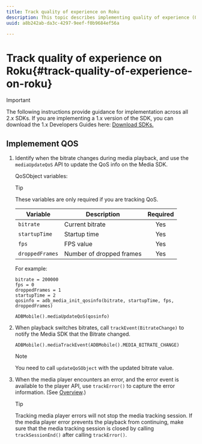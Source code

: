 ```yaml
---
title: Track quality of experience on Roku
description: This topic describes implementing quality of experience (QoE, QoS) tracking using the Media SDK on Roku.
uuid: a8b242ab-da3c-4297-9eef-f0b9684ef56a

---
```


# Track quality of experience on Roku{#track-quality-of-experience-on-roku}

>[!IMPORTANT]
>
>The following instructions provide guidance for implementation across all 2.x SDKs. If you are implementing a 1.x version of the SDK, you can download the 1.x Developers Guides here: [Download SDKs.](/help/sdk-implement/download-sdks.md)

## Implemement QOS

1. Identify when the bitrate changes during media playback, and use the `mediaUpdateQoS` API to update the QoS info on the Media SDK.

    QoSObject variables: 
 
    >[!TIP]
    >
    >These variables are only required if you are tracking QoS.
 
    | Variable | Description | Required |
    | --- | --- | :---: |
    | `bitrate` | Current bitrate | Yes |
    | `startupTime` | Startup time | Yes |
    | `fps` | FPS value | Yes |
    | `droppedFrames` | Number of dropped frames | Yes |
 
    For example:

    ```
    bitrate = 200000
    fps = 0
    droppedFrames = 1
    startupTime = 2
    qosinfo = adb_media_init_qosinfo(bitrate, startupTime, fps, droppedFrames)

    ADBMobile().mediaUpdateQoS(qosinfo)
    ```

    <!--
    QoS object creation:
 
    ```
    qosInfo=adb_media_init_qosinfo()
    qosInfo.bitrate = 200000
    qosInfo.fps = 0
    qosInfo.droppedFrames = 1
    qosInfo.startupTime = 2
    ```
    -->

1. When playback switches bitrates, call `trackEvent(BitrateChange)` to notify the Media SDK that the Bitrate changed. 

    ```
    ADBMobile().mediaTrackEvent(ADBMobile().MEDIA_BITRATE_CHANGE)
    ```

    >[!NOTE]
    >
    >You need to call `updateQoSObject` with the updated bitrate value.

    <!--
    ```
    qosContextData = {}
    ADBMobile().mediaTrackEvent(MEDIA_BITRATE_CHANGE, qosInfo, qosContextData)
    ```
 
    >[!IMPORTANT]
    >
    >Update the QoS object and call the bitrate change event on every bitrate change. This provides the most accurate QoS data.
    -->

1. When the media player encounters an error, and the error event is available to the player API, use `trackError()` to capture the error information. (See [Overview](/help/sdk-implement/track-errors/track-errors-overview.md).)

    >[!TIP]
    >
    >Tracking media player errors will not stop the media tracking session. If the media player error prevents the playback from continuing, make sure that the media tracking session is closed by calling `trackSessionEnd()` after calling `trackError()`.

